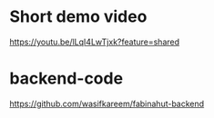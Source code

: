# Short demo video 
https://youtu.be/lLqI4LwTjxk?feature=shared

# backend-code
https://github.com/wasifkareem/fabinahut-backend

